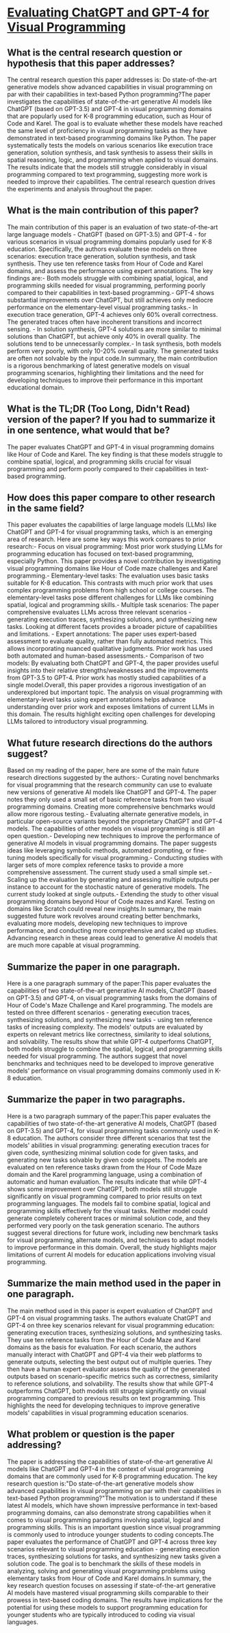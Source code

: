 # [Evaluating ChatGPT and GPT-4 for Visual Programming](https://arxiv.org/abs/2308.02522)

## What is the central research question or hypothesis that this paper addresses?

 The central research question this paper addresses is: Do state-of-the-art generative models show advanced capabilities in visual programming on par with their capabilities in text-based Python programming?The paper investigates the capabilities of state-of-the-art generative AI models like ChatGPT (based on GPT-3.5) and GPT-4 in visual programming domains that are popularly used for K-8 programming education, such as Hour of Code and Karel. The goal is to evaluate whether these models have reached the same level of proficiency in visual programming tasks as they have demonstrated in text-based programming domains like Python. The paper systematically tests the models on various scenarios like execution trace generation, solution synthesis, and task synthesis to assess their skills in spatial reasoning, logic, and programming when applied to visual domains. The results indicate that the models still struggle considerably in visual programming compared to text programming, suggesting more work is needed to improve their capabilities. The central research question drives the experiments and analysis throughout the paper.


## What is the main contribution of this paper?

 The main contribution of this paper is an evaluation of two state-of-the-art large language models - ChatGPT (based on GPT-3.5) and GPT-4 - for various scenarios in visual programming domains popularly used for K-8 education. Specifically, the authors evaluate these models on three scenarios: execution trace generation, solution synthesis, and task synthesis. They use ten reference tasks from Hour of Code and Karel domains, and assess the performance using expert annotations. The key findings are:- Both models struggle with combining spatial, logical, and programming skills needed for visual programming, performing poorly compared to their capabilities in text-based programming.- GPT-4 shows substantial improvements over ChatGPT, but still achieves only mediocre performance on the elementary-level visual programming tasks.- In execution trace generation, GPT-4 achieves only 60% overall correctness. The generated traces often have incoherent transitions and incorrect sensing. - In solution synthesis, GPT-4 solutions are more similar to minimal solutions than ChatGPT, but achieve only 40% in overall quality. The solutions tend to be unnecessarily complex.- In task synthesis, both models perform very poorly, with only 10-20% overall quality. The generated tasks are often not solvable by the input code.In summary, the main contribution is a rigorous benchmarking of latest generative models on visual programming scenarios, highlighting their limitations and the need for developing techniques to improve their performance in this important educational domain.


## What is the TL;DR (Too Long, Didn't Read) version of the paper? If you had to summarize it in one sentence, what would that be?

 The paper evaluates ChatGPT and GPT-4 in visual programming domains like Hour of Code and Karel. The key finding is that these models struggle to combine spatial, logical, and programming skills crucial for visual programming and perform poorly compared to their capabilities in text-based programming.


## How does this paper compare to other research in the same field?

 This paper evaluates the capabilities of large language models (LLMs) like ChatGPT and GPT-4 for visual programming tasks, which is an emerging area of research. Here are some key ways this work compares to prior research:- Focus on visual programming: Most prior work studying LLMs for programming education has focused on text-based programming, especially Python. This paper provides a novel contribution by investigating visual programming domains like Hour of Code maze challenges and Karel programming.- Elementary-level tasks: The evaluation uses basic tasks suitable for K-8 education. This contrasts with much prior work that uses complex programming problems from high school or college courses. The elementary-level tasks pose different challenges for LLMs like combining spatial, logical and programming skills.- Multiple task scenarios: The paper comprehensive evaluates LLMs across three relevant scenarios - generating execution traces, synthesizing solutions, and synthesizing new tasks. Looking at different facets provides a broader picture of capabilities and limitations. - Expert annotations: The paper uses expert-based assessment to evaluate quality, rather than fully automated metrics. This allows incorporating nuanced qualitative judgments. Prior work has used both automated and human-based assessments.- Comparison of two models: By evaluating both ChatGPT and GPT-4, the paper provides useful insights into their relative strengths/weaknesses and the improvements from GPT-3.5 to GPT-4. Prior work has mostly studied capabilities of a single model.Overall, this paper provides a rigorous investigation of an underexplored but important topic. The analysis on visual programming with elementary-level tasks using expert annotations helps advance understanding over prior work and exposes limitations of current LLMs in this domain. The results highlight exciting open challenges for developing LLMs tailored to introductory visual programming.


## What future research directions do the authors suggest?

 Based on my reading of the paper, here are some of the main future research directions suggested by the authors:- Curating novel benchmarks for visual programming that the research community can use to evaluate new versions of generative AI models like ChatGPT and GPT-4. The paper notes they only used a small set of basic reference tasks from two visual programming domains. Creating more comprehensive benchmarks would allow more rigorous testing.- Evaluating alternate generative models, in particular open-source variants beyond the proprietary ChatGPT and GPT-4 models. The capabilities of other models on visual programming is still an open question.- Developing new techniques to improve the performance of generative AI models in visual programming domains. The paper suggests ideas like leveraging symbolic methods, automated prompting, or fine-tuning models specifically for visual programming.- Conducting studies with larger sets of more complex reference tasks to provide a more comprehensive assessment. The current study used a small simple set.- Scaling up the evaluation by generating and assessing multiple outputs per instance to account for the stochastic nature of generative models. The current study looked at single outputs.- Extending the study to other visual programming domains beyond Hour of Code mazes and Karel. Testing on domains like Scratch could reveal new insights.In summary, the main suggested future work revolves around creating better benchmarks, evaluating more models, developing new techniques to improve performance, and conducting more comprehensive and scaled up studies. Advancing research in these areas could lead to generative AI models that are much more capable at visual programming.


## Summarize the paper in one paragraph.

 Here is a one paragraph summary of the paper:This paper evaluates the capabilities of two state-of-the-art generative AI models, ChatGPT (based on GPT-3.5) and GPT-4, on visual programming tasks from the domains of Hour of Code's Maze Challenge and Karel programming. The models are tested on three different scenarios - generating execution traces, synthesizing solutions, and synthesizing new tasks - using ten reference tasks of increasing complexity. The models' outputs are evaluated by experts on relevant metrics like correctness, similarity to ideal solutions, and solvability. The results show that while GPT-4 outperforms ChatGPT, both models struggle to combine the spatial, logical, and programming skills needed for visual programming. The authors suggest that novel benchmarks and techniques need to be developed to improve generative models' performance on visual programming domains commonly used in K-8 education.


## Summarize the paper in two paragraphs.

 Here is a two paragraph summary of the paper:This paper evaluates the capabilities of two state-of-the-art generative AI models, ChatGPT (based on GPT-3.5) and GPT-4, for visual programming tasks commonly used in K-8 education. The authors consider three different scenarios that test the models' abilities in visual programming: generating execution traces for given code, synthesizing minimal solution code for given tasks, and generating new tasks solvable by given code snippets. The models are evaluated on ten reference tasks drawn from the Hour of Code Maze domain and the Karel programming language, using a combination of automatic and human evaluation. The results indicate that while GPT-4 shows some improvement over ChatGPT, both models still struggle significantly on visual programming compared to prior results on text programming languages. The models fail to combine spatial, logical and programming skills effectively for the visual tasks. Neither model could generate completely coherent traces or minimal solution code, and they performed very poorly on the task generation scenario. The authors suggest several directions for future work, including new benchmark tasks for visual programming, alternate models, and techniques to adapt models to improve performance in this domain. Overall, the study highlights major limitations of current AI models for education applications involving visual programming.


## Summarize the main method used in the paper in one paragraph.

 The main method used in this paper is expert evaluation of ChatGPT and GPT-4 on visual programming tasks. The authors evaluate ChatGPT and GPT-4 on three key scenarios relevant for visual programming education: generating execution traces, synthesizing solutions, and synthesizing tasks. They use ten reference tasks from the Hour of Code Maze and Karel domains as the basis for evaluation. For each scenario, the authors manually interact with ChatGPT and GPT-4 via their web platforms to generate outputs, selecting the best output out of multiple queries. They then have a human expert evaluator assess the quality of the generated outputs based on scenario-specific metrics such as correctness, similarity to reference solutions, and solvability. The results show that while GPT-4 outperforms ChatGPT, both models still struggle significantly on visual programming compared to previous results on text programming. This highlights the need for developing techniques to improve generative models' capabilities in visual programming education scenarios.


## What problem or question is the paper addressing?

 The paper is addressing the capabilities of state-of-the-art generative AI models like ChatGPT and GPT-4 in the context of visual programming domains that are commonly used for K-8 programming education. The key research question is:"Do state-of-the-art generative models show advanced capabilities in visual programming on par with their capabilities in text-based Python programming?"The motivation is to understand if these latest AI models, which have shown impressive performance in text-based programming domains, can also demonstrate strong capabilities when it comes to visual programming paradigms involving spatial, logical and programming skills. This is an important question since visual programming is commonly used to introduce younger students to coding concepts.The paper evaluates the performance of ChatGPT and GPT-4 across three key scenarios relevant to visual programming education - generating execution traces, synthesizing solutions for tasks, and synthesizing new tasks given a solution code. The goal is to benchmark the skills of these models in analyzing, solving and generating visual programming problems using elementary tasks from Hour of Code and Karel domains.In summary, the key research question focuses on assessing if state-of-the-art generative AI models have mastered visual programming skills comparable to their prowess in text-based coding domains. The results have implications for the potential for using these models to support programming education for younger students who are typically introduced to coding via visual languages.
